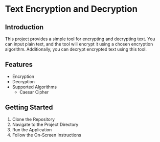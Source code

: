 <!DOCTYPE html>
<html lang="en">
<head>
    <meta charset="UTF-8">
    <meta name="viewport" content="width=device-width, initial-scale=1.0">
</head>
<body>
    <h1>Text Encryption and Decryption</h1>

  <h2>Introduction</h2>
    <p>
        This project provides a simple tool for encrypting and decrypting text. You can input plain text, and the tool will encrypt it using a chosen encryption algorithm. Additionally, you can decrypt encrypted text using this tool.
    </p>

  <h2>Features</h2>
    <ul>
        <li>Encryption</li>
        <li>Decryption</li>
        <li>Supported Algorithms
            <ul>
                <li>Caesar Cipher</li>
            </ul>
        </li>
    </ul>

  <h2>Getting Started</h2>
    <ol>
        <li>Clone the Repository</li>
        <li>Navigate to the Project Directory</li>
        <li>Run the Application</li>
        <li>Follow the On-Screen Instructions</li>
    </ol>

</body>
</html>
